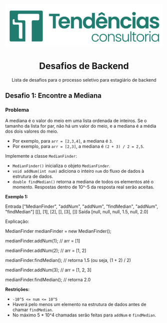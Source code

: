 <h1 align="center">
  <img alt="Logo" src="./doc/img/logo.png" alt="Logo Tendencias">
</h1>

<h1 align="center">Desafios de Backend</h1>
<p align = "center">Lista de desafios para o processo seletivo para estagiário de backend</p>

## Desafio 1: Encontre a Mediana

### Problema

A mediana é o valor do meio em uma lista ordenada de inteiros. Se o tamanho da lista for par, não há um valor do meio, e a mediana é a média dos dois valores do meio.

- Por exemplo, para `arr = [2,3,4]`, a mediana é `3`.
- Por exemplo, para `arr = [2,3]`, a mediana é `(2 + 3) / 2 = 2,5`.

Implemente a classe `MedianFinder`:

- `MedianFinder()` inicializa o objeto `MedianFinder`.
- `void addNum(int num)` adiciona o inteiro `num` do fluxo de dados à estrutura de dados.
- `double findMedian()` retorna a mediana de todos os elementos até o momento. Respostas dentro de 10^-5 da resposta real serão aceitas.

**Exemplo 1:**

Entrada
["MedianFinder", "addNum", "addNum", "findMedian", "addNum", "findMedian"]
[[], [1], [2], [], [3], []]
Saída
[null, null, null, 1.5, null, 2.0]

Explicação:

MedianFinder medianFinder = new MedianFinder();

medianFinder.addNum(1); // arr = [1]

medianFinder.addNum(2); // arr = [1, 2]

medianFinder.findMedian(); // retorna 1.5 (ou seja, (1 + 2) / 2)

medianFinder.addNum(3); // arr = [1, 2, 3]

medianFinder.findMedian(); // retorna 2.0


**Restrições:**

- `-10^5 <= num <= 10^5`
- Haverá pelo menos um elemento na estrutura de dados antes de chamar `findMedian`.
- No máximo 5 * 10^4 chamadas serão feitas para `addNum` e `findMedian`.
